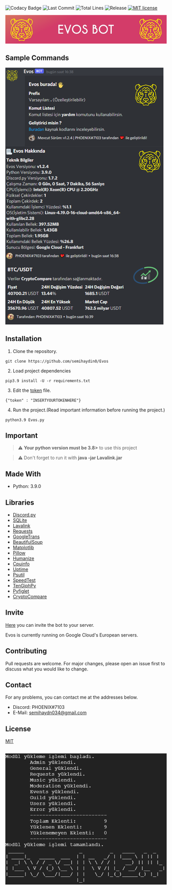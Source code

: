 <!--
*** Semih Aydın 2021
-->

![Codacy Badge](https://app.codacy.com/project/badge/Grade/4c254313de2d4ca0a5d6d5813b981117)
![Last Commit](https://img.shields.io/github/last-commit/semihaydin0/Evos)
![Total Lines](https://img.shields.io/tokei/lines/github/semihaydin0/Evos)
![Release](https://img.shields.io/github/v/release/semihaydin0/Evos)
[![MIT license](https://img.shields.io/badge/License-MIT-blue.svg)](https://lbesson.mit-license.org/)

![Evos](./images/evosBanner.jpg)

## Sample Commands

![Example](./images/examplecommands.png)

## Installation
  1. Clone the repository.
```
git clone https://github.com/semihaydin0/Evos
```
  2. Load project dependencies
```
pip3.9 install -U -r requirements.txt
```
  3. Edit the [token](https://github.com/semihaydin0/Evos/blob/main/data/Token.json) file.
```
{"token" : "INSERTYOURTOKENHERE"}
```
  4. Run the project.(Read important information before running the project.)
```
python3.9 Evos.py
```

## Important

> :warning: **Your python version must be 3.8>** to use this project

> :warning: Don't forget to run it with **java -jar Lavalink.jar**

## Made With

*   Python: 3.9.0

## Libraries

*   [Discord.py](https://github.com/Rapptz/discord.py)
*   [SQLite](https://github.com/sqlite/sqlite)
*   [Lavalink](https://github.com/Frederikam/Lavalink)
*   [Requests](https://github.com/psf/requests)
*   [GoogleTrans](https://github.com/ssut/py-googletrans)
*   [BeautifulSoup](https://www.crummy.com/software/BeautifulSoup/bs4/doc/)
*   [Matplotlib](https://github.com/matplotlib/matplotlib)
*   [Pillow](https://github.com/python-pillow/Pillow)
*   [Humanize](https://github.com/jmoiron/humanize)
*   [Cpuinfo](https://github.com/workhorsy/py-cpuinfo)
*   [Uptime](https://github.com/Cairnarvon/uptime)
*   [Psutil](https://github.com/giampaolo/psutil)
*   [SpeedTest](https://github.com/sivel/speedtest-cli)
*   [TenGiphPy](https://github.com/realSnosh/TenGiphPy)
*   [Pyfiglet](https://github.com/pwaller/pyfiglet)
*   [CryptoCompare](https://github.com/lagerfeuer/cryptocompare)

## Invite

[Here](https://discord.com/api/oauth2/authorize?client_id=675459603420545056&permissions=8&scope=bot) you can invite the bot to your server.

Evos is currently running on Google Cloud's European servers.

## Contributing
Pull requests are welcome. For major changes, please open an issue first to discuss what you would like to change.

## Contact
For any problems, you can contact me at the addresses below.
*   Discord: PHOENIX#7103
*   E-Mail: semihaydn034@gmail.com

## License
[MIT](https://choosealicense.com/licenses/mit/)

##
![Demo](./images/demo.png)
